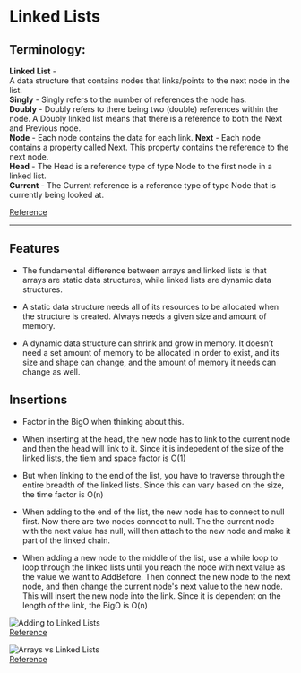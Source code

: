# Linked Lists


## Terminology: 
__Linked List__ -   
A data structure that contains nodes that links/points to the next node in the list.  
__Singly__ - Singly refers to the number of references the node has.  
__Doubly__ - Doubly refers to there being two (double) references within the node. A Doubly linked list means that there is a reference to both the Next and Previous node.  
__Node__ - Each node contains the data for each link.
__Next__ - Each node contains a property called Next. This property contains the reference to the next node.  
__Head__ - The Head is a reference type of type Node to the first node in a linked list.  
__Current__ - The Current reference is a reference type of type Node that is currently being looked at. 

[Reference](https://codefellows.github.io/common_curriculum/data_structures_and_algorithms/Code_401/class-05/resources/singly_linked_list.html)

-----
## Features
* The fundamental difference between arrays and linked lists is that arrays are static data structures, while linked lists are dynamic data structures.  

* A static data structure needs all of its resources to be allocated when the structure is created. Always needs a given size and amount of memory.  
* A dynamic data structure can shrink and grow in memory. It doesn’t need a set amount of memory to be allocated in order to exist, and its size and shape can change, and the amount of memory it needs can change as well. 

## Insertions  

* Factor in the BigO when thinking about this. 
* When inserting at the head, the new node has to link to the current node and then the head will link to it. Since it is indepedent of the size of the linked lists, the tiem and space factor is O(1)

* But when linking to the end of the list, you have to traverse through the entire breadth of the linked lists. Since this can vary based on the size, the time factor is O(n)  

* When adding to the end of the list, the new node has to connect to null first. Now there are two nodes connect to null. The the current node with the next value has null, will then attach to the new node and make it part of the linked chain.

* When adding a new node to the middle of the list, use a while loop to loop through the linked lists until you reach the node with next value as the value we want to AddBefore. Then connect the new node to the next node, and then change the current node's next value to the new node. This will insert the new node into the link. Since it is dependent on the length of the link, the BigO is O(n)

![Adding to Linked Lists](https://miro.medium.com/max/1400/1*Jy5tjwrMdtpGl2ceq4f94A.jpeg)  
[Reference](https://medium.com/basecs/whats-a-linked-list-anyway-part-2-131d96f71996)


![Arrays vs Linked Lists](https://miro.medium.com/max/1400/1*cUehR5S18XSoVLaPNfNzlA.jpeg)  
[Reference](https://medium.com/basecs/whats-a-linked-list-anyway-part-2-131d96f71996)